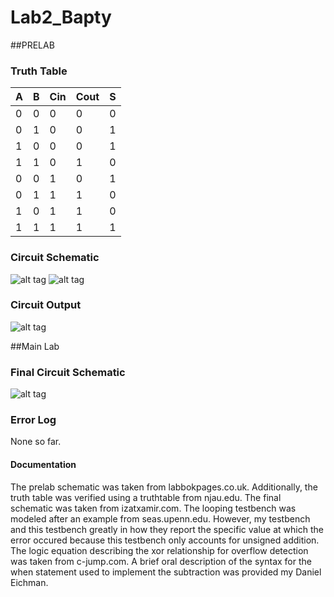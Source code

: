 Lab2_Bapty
==========

##PRELAB

### Truth Table

|   A   |   B   |  Cin  |  Cout  |   S   |
|-------|-------|-------|--------|-------|
| 0     | 0     | 0     | 0      | 0     |
| 0     | 1     | 0     | 0      | 1     |
| 1     | 0     | 0     | 0      | 1     |
| 1     | 1     | 0     | 1      | 0     |
| 0     | 0     | 1     | 0      | 1     |
| 0     | 1     | 1     | 1      | 0     |
| 1     | 0     | 1     | 1      | 0     |
| 1     | 1     | 1     | 1      | 1     |

### Circuit Schematic

![alt tag](https://raw2.github.com/seanbapty/Lab2_Bapty/master/1%20bit%20adder%20schematic%20labbokpages.co.uk.jpg)
![alt tag](https://raw2.github.com/seanbapty/Lab2_Bapty/master/circuitInterface.JPG)

### Circuit Output

![alt tag](https://raw2.github.com/seanbapty/Lab2_Bapty/master/1%20Bit%20Adder%20Output.JPG)

##Main Lab

### Final Circuit Schematic

![alt tag](https://raw2.github.com/seanbapty/Lab2_Bapty/master/fourbitadderschematic.JPG)

### Error Log
None so far.

#### Documentation
The prelab schematic was taken from labbokpages.co.uk. Additionally, the truth table was verified using a truthtable from njau.edu. The final schematic was taken from izatxamir.com. The looping testbench was modeled after an example from seas.upenn.edu. However, my testbench and this testbench greatly in how they report the specific value at which the error occured because this testbench only accounts for unsigned addition. The logic equation describing the xor relationship for overflow detection was taken from c-jump.com. A brief oral description of the syntax for the when statement used to implement the subtraction was provided my Daniel Eichman.
